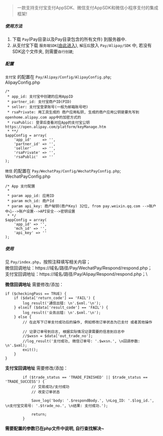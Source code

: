 > 一款支持支付宝支付AppSDK、微信支付AppSDK和微信小程序支付的集成框架!

##### 使用方法
1. 下载 `Pay`(Pay目录以及Pay目录包含的所有文件) 到服务器中.
2. 从支付宝下载 `服务端SDK`([由此进入](https://docs.open.alipay.com/54/103419)), `解压后`放入 `Pay/Alipay/SDK` 中, 若没有SDK这个文件夹, 则需要`自行创建`;

##### 配置
`支付宝` 的配置在 `Pay/Alipay/Config/AlipayConfig.php`; \
AlipayConfig.php
```
/*
 * app_id: 支付宝中创建的应用AppID
 * partner_id: 支付宝商户ID(PID)
 * seller: 支付宝登录账号(一般为邮箱账号吧)
 * rsaPrivate: 用工具生成的 商户应用私钥, 生成的商户应用公钥是要先写到 openhome.alipay.com app中的加密方式的
 * rsaPublic: 登录后查看对应App的支付宝公钥 https://open.alipay.com/platform/keyManage.htm
 * **/
$appConfig = array(
    'app_id'     => '',
    'partner_id' => '',
    'seller'     => '',
    'rsaPrivate' => '',
    'rsaPublic'  => ''
);
```


`微信` 的配置在 `Pay/WechatPay/Config/WechatPayConfig.php`; \
WechatPayConfig.php
```
/* App 支付配置
 *
 * param app_id: 应用ID
 * param mch_id: 商户Id
 * param api_key: 商户秘钥(商户Key) 32位, from pay.weixin.qq.com -->账户中心-->账户设置-->API安全-->密钥设置
 * */
$appConfig = array(
    'app_id' => '',
    'mch_id' => '',
    'api_key' => ''
);
```

##### 使用
见 `Pay/index.php`，按照注释填写相关内容；\
微信回调地址：https://域名/路径/Pay/WechatPay/Respond/respond.php；\
支付宝回调地址：https://域名/路径/Pay/Alipay/Respond/respond.php；\

**微信回调地址**
需要修改/添加：
```
if ($checkingPass == TRUE) {
    if ($data['return_code'] == 'FAIL') {
        log_result('通信出错: \n'.$xml.'\n');
    } elseif ($data['result_code'] == 'FAIL') {
        log_result('业务出错: \n'.$xml.'\n');
    } else {
        // 在此写下订单支付成功后的操作, 例如修改订单状态为已支付 或者其他操作

        // 记录订单号到日志, 根据实际情况记录需要的信息到日志中
        //$wxsn = $data['out_trade_no'];
        //log_result('支付成功, 微信订单号: '.$wxsn.', \n回调参数: \n'.$xml);
        exit();
    }
}
```

**支付宝回调地址**
需要修改/添加：
```
        if ($trade_status == 'TRADE_FINISHED' || $trade_status == 'TRADE_SUCCESS') {
            // 交易成功/支付成功
            // 改变订单状态

            Save_log('body: '.$respondBody.', \nLog_ID: '.$log_id.', \n支付宝交易号: '.$trade_no.', \n结果: 支付成功.');

            return;
        }
```


**需要配置的参数已在php文件中说明, 自行查找解决~**
